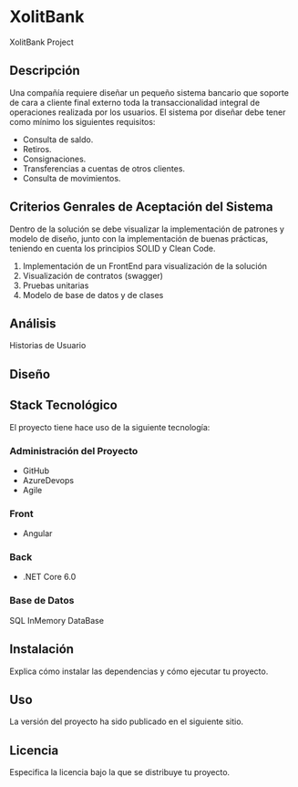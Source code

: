# XolitBank
XolitBank Project

## Descripción

Una compañía requiere diseñar un pequeño sistema bancario que soporte de cara a cliente final externo toda la transaccionalidad integral de operaciones realizada por los usuarios. El sistema por diseñar debe tener como mínimo los siguientes requisitos:

- Consulta de saldo.
- Retiros.
- Consignaciones.
- Transferencias a cuentas de otros clientes.
- Consulta de movimientos.

## Criterios Genrales de Aceptación del Sistema

Dentro de la solución se debe visualizar la implementación de patrones y modelo de diseño, junto con la implementación de buenas prácticas, teniendo en cuenta los principios SOLID y Clean Code.
1. Implementación de un FrontEnd para visualización de la solución
2. Visualización de contratos (swagger)
3. Pruebas unitarias
4. Modelo de base de datos y de clases

## Análisis

Historias de Usuario

## Diseño

## Stack Tecnológico
El proyecto tiene hace uso de la siguiente tecnología:
### Administración del Proyecto
- GitHub
- AzureDevops
- Agile

### Front
- Angular

### Back
- .NET Core 6.0

### Base de Datos
SQL InMemory DataBase

## Instalación

Explica cómo instalar las dependencias y cómo ejecutar tu proyecto.

## Uso

La versión del proyecto ha sido publicado en el siguiente sitio.

## Licencia

Especifica la licencia bajo la que se distribuye tu proyecto.
